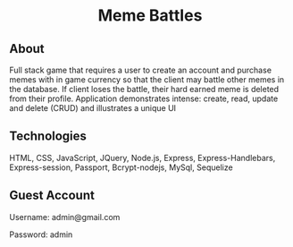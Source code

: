 <h1 align="center">Meme Battles</h1>
<h2>About</h2>
<p>Full stack game that requires a user to create an account and purchase memes with in game currency so that the client may battle other memes in the database. If client loses the battle, their hard earned meme is deleted from their profile. Application demonstrates intense: create, read, update and delete (CRUD) and illustrates a unique UI</p>


<h2>Technologies</h2>
<p>HTML, CSS, JavaScript, JQuery, Node.js, Express, Express-Handlebars, Express-session, Passport, Bcrypt-nodejs, MySql, Sequelize</p>

<h2>Guest Account</h2>
<p>Username: admin@gmail.com</p>
<p>Password: admin</p>
